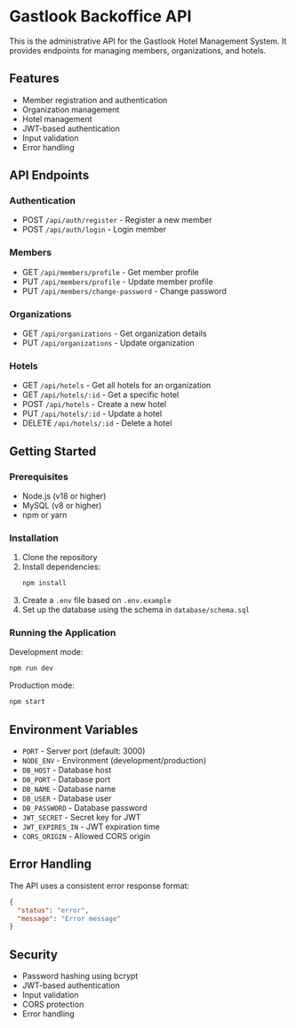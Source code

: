 # Gastlook Backoffice API

This is the administrative API for the Gastlook Hotel Management System. It provides endpoints for managing members, organizations, and hotels.

## Features

- Member registration and authentication
- Organization management
- Hotel management
- JWT-based authentication
- Input validation
- Error handling

## API Endpoints

### Authentication
- POST `/api/auth/register` - Register a new member
- POST `/api/auth/login` - Login member

### Members
- GET `/api/members/profile` - Get member profile
- PUT `/api/members/profile` - Update member profile
- PUT `/api/members/change-password` - Change password

### Organizations
- GET `/api/organizations` - Get organization details
- PUT `/api/organizations` - Update organization

### Hotels
- GET `/api/hotels` - Get all hotels for an organization
- GET `/api/hotels/:id` - Get a specific hotel
- POST `/api/hotels` - Create a new hotel
- PUT `/api/hotels/:id` - Update a hotel
- DELETE `/api/hotels/:id` - Delete a hotel

## Getting Started

### Prerequisites

- Node.js (v18 or higher)
- MySQL (v8 or higher)
- npm or yarn

### Installation

1. Clone the repository
2. Install dependencies:
   ```bash
   npm install
   ```
3. Create a `.env` file based on `.env.example`
4. Set up the database using the schema in `database/schema.sql`

### Running the Application

Development mode:
```bash
npm run dev
```

Production mode:
```bash
npm start
```

## Environment Variables

- `PORT` - Server port (default: 3000)
- `NODE_ENV` - Environment (development/production)
- `DB_HOST` - Database host
- `DB_PORT` - Database port
- `DB_NAME` - Database name
- `DB_USER` - Database user
- `DB_PASSWORD` - Database password
- `JWT_SECRET` - Secret key for JWT
- `JWT_EXPIRES_IN` - JWT expiration time
- `CORS_ORIGIN` - Allowed CORS origin

## Error Handling

The API uses a consistent error response format:
```json
{
  "status": "error",
  "message": "Error message"
}
```

## Security

- Password hashing using bcrypt
- JWT-based authentication
- Input validation
- CORS protection
- Error handling